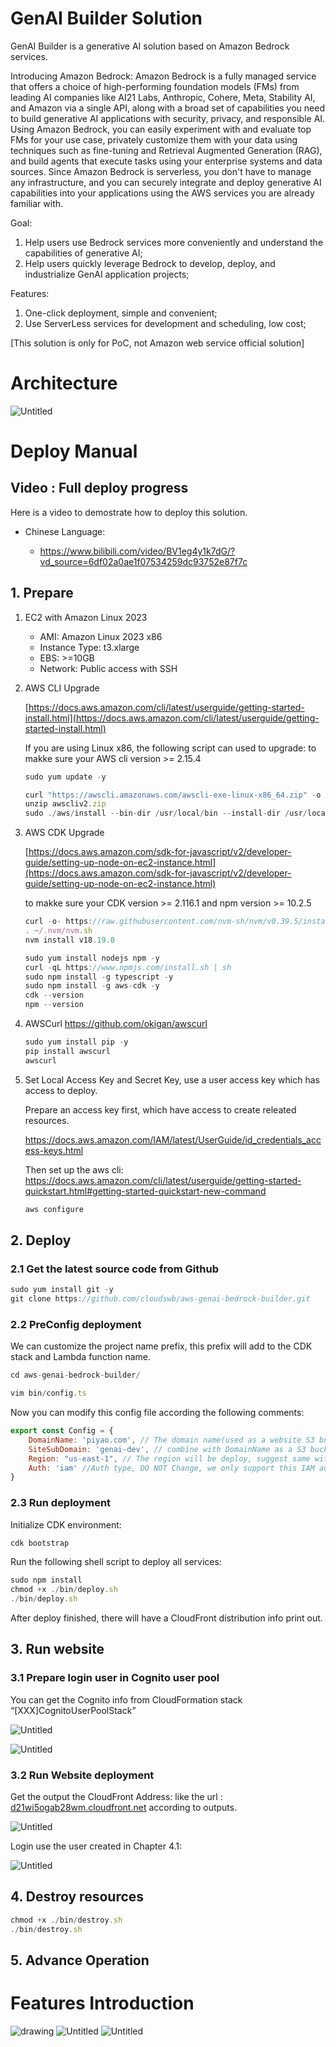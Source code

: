 # GenAI Builder Solution

GenAI Builder is a generative AI solution based on Amazon Bedrock services.



Introducing Amazon Bedrock:
Amazon Bedrock is a fully managed service that offers a choice of high-performing foundation models (FMs) from leading AI companies like AI21 Labs, Anthropic, Cohere, Meta, Stability AI, and Amazon via a single API, along with a broad set of capabilities you need to build generative AI applications with security, privacy, and responsible AI. Using Amazon Bedrock, you can easily experiment with and evaluate top FMs for your use case, privately customize them with your data using techniques such as fine-tuning and Retrieval Augmented Generation (RAG), and build agents that execute tasks using your enterprise systems and data sources. Since Amazon Bedrock is serverless, you don't have to manage any infrastructure, and you can securely integrate and deploy generative AI capabilities into your applications using the AWS services you are already familiar with.


Goal:
1. Help users use Bedrock services more conveniently and understand the capabilities of generative AI;
2. Help users quickly leverage Bedrock to develop, deploy, and industrialize GenAI application projects;


Features:
1. One-click deployment, simple and convenient;
2. Use ServerLess services for development and scheduling, low cost;


[This solution is only for PoC, not Amazon web service official solution]

# Architecture

![Untitled](readmefiles/Untitled.png)


# Deploy Manual

## Video : Full deploy progress 
Here is a video to demostrate how to deploy this solution.

- Chinese Language: 

  - https://www.bilibili.com/video/BV1eg4y1k7dG/?vd_source=6df02a0ae1f07534259dc93752e87f7c


## 1. Prepare

1. EC2 with Amazon Linux 2023
    - AMI:  Amazon Linux 2023 x86
    - Instance Type: t3.xlarge
    - EBS: >=10GB
    - Network: Public access with SSH

2. AWS CLI Upgrade
    
    [https://docs.aws.amazon.com/cli/latest/userguide/getting-started-install.html](https://docs.aws.amazon.com/cli/latest/userguide/getting-started-install.html)

    If you are using Linux x86, the following script can used to upgrade:
    to makke sure your AWS cli version >= 2.15.4
    ```jsx
    sudo yum update -y

    curl "https://awscli.amazonaws.com/awscli-exe-linux-x86_64.zip" -o "awscliv2.zip"
    unzip awscliv2.zip
    sudo ./aws/install --bin-dir /usr/local/bin --install-dir /usr/local/aws-cli --update
    ```
3. AWS CDK Upgrade
    
    [https://docs.aws.amazon.com/sdk-for-javascript/v2/developer-guide/setting-up-node-on-ec2-instance.html](https://docs.aws.amazon.com/sdk-for-javascript/v2/developer-guide/setting-up-node-on-ec2-instance.html)

    to makke sure your CDK version >= 2.116.1 and npm version >= 10.2.5
    
    ```jsx
    curl -o- https://raw.githubusercontent.com/nvm-sh/nvm/v0.39.5/install.sh | bash
    . ~/.nvm/nvm.sh
    nvm install v18.19.0

    sudo yum install nodejs npm -y
    curl -qL https://www.npmjs.com/install.sh | sh
    sudo npm install -g typescript -y
    sudo npm install -g aws-cdk -y
    cdk --version
    npm --version
    ```
4.  AWSCurl
    https://github.com/okigan/awscurl

    ```jsx
    sudo yum install pip -y
    pip install awscurl
    awscurl
    ```

5. Set Local Access Key and Secret Key, use a user access key which has access to deploy.
    
    Prepare an access key first, which have access to create releated resources.

    https://docs.aws.amazon.com/IAM/latest/UserGuide/id_credentials_access-keys.html

    Then set up the aws cli:
    https://docs.aws.amazon.com/cli/latest/userguide/getting-started-quickstart.html#getting-started-quickstart-new-command

    ```jsx
    aws configure
    ```
    


## 2. Deploy

### 2.1 Get the latest source code from Github

```jsx
sudo yum install git -y
git clone https://github.com/cloudswb/aws-genai-bedrock-builder.git
```

### 2.2 PreConfig deployment

We can customize the project name prefix, this prefix will add to the CDK stack and Lambda function name.

```jsx
cd aws-genai-bedrock-builder/
```

```jsx
vim bin/config.ts
```

Now you can modify this config file according the following comments:

```jsx
export const Config = {
    DomainName: 'piyao.com', // The domain name(used as a website S3 bucket with SiteSubDomain
    SiteSubDomain: 'genai-dev', // combine with DomainName as a S3 bucket name
    Region: "us-east-1", // The region will be deploy, suggest same with aws cli credentional setting.
    Auth: 'iam' //Auth type, DO NOT Change, we only support this IAM auth type currently.
}
```

### 2.3 Run deployment

Initialize CDK environment:

```jsx
cdk bootstrap
```

Run the following shell script to deploy all services:

```jsx
sudo npm install
chmod +x ./bin/deploy.sh
./bin/deploy.sh
```

After deploy finished, there will have a CloudFront distribution info print out.


## 3. Run website

### 3.1 Prepare login user in Cognito user pool

You can get the Cognito info from CloudFormation stack “[XXX]CognitoUserPoolStack”

![Untitled](readmefiles/Untitled%204.png)

![Untitled](readmefiles/Untitled%205.png)



### 3.2 Run Website deployment

Get the output the CloudFront Address: like the url : [d21wi5ogab28wm.cloudfront.net](http://d21wi5ogab28wm.cloudfront.net/) according to outputs.

![Untitled](readmefiles/Untitled%207.png)

Login use the user created in Chapter 4.1:

![Untitled](readmefiles/Untitled%208.png)



## 4. Destroy resources
```jsx
chmod +x ./bin/destroy.sh
./bin/destroy.sh 
```

## 5. Advance Operation

<!-- ### 5.1 Change the project name to deploy multiple  -->

# Features Introduction

![drawing](readmefiles/snapshot1.gif)
![Untitled](readmefiles/snapshot2.gif)
![Untitled](readmefiles/snapshot3.gif)
